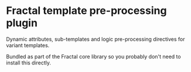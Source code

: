 # Fractal template pre-processing plugin

Dynamic attributes, sub-templates and logic pre-processing directives for variant templates.

Bundled as part of the Fractal core library so you probably don't need to install this directly.
